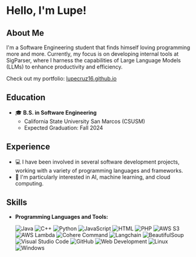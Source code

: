 # Hello, I'm Lupe! 

## About Me

I'm a Software Engineering student that finds himself loving programming more and more. Currently, my focus is on developing internal tools at SigParser, where I harness the capabilities of Large Language Models (LLMs) to enhance productivity and efficiency.

Check out my portfolio: <a href="https://lupecruz16.github.io/" target="_blank">lupecruz16.github.io</a>
 
## Education

- 🎓 **B.S. in Software Engineering**
  - California State University San Marcos (CSUSM)
  - Expected Graduation: Fall 2024

## Experience

- 💻 I have been involved in several software development projects, working with a variety of programming languages and frameworks.
- 🤖 I'm particularly interested in AI, machine learning, and cloud computing.

## Skills

- **Programming Languages and Tools:**

  ![Java](https://img.shields.io/badge/Code-Java-2bbc8a)
  ![C++](https://img.shields.io/badge/Code-C++-2bbc8a)
  ![Python](https://img.shields.io/badge/Code-Python-2bbc8a)
  ![JavaScript](https://img.shields.io/badge/Code-JavaScript-2bbc8a)
  ![HTML](https://img.shields.io/badge/Code-HTML5-2bbc8a)
  ![PHP](https://img.shields.io/badge/Code-PHP-2bbc8a)
  ![AWS S3](https://img.shields.io/badge/AWS-S3-2bbc8a)
  ![AWS Lambda](https://img.shields.io/badge/AWS-Lambda-2bbc8a)
  ![Cohere Command](https://img.shields.io/badge/Tools-Cohere_Command-2bbc8a)
  ![Langchain](https://img.shields.io/badge/Tools-Langchain-2bbc8a)
  ![BeautifulSoup](https://img.shields.io/badge/Code-BeautifulSoup-2bbc8a)
  ![Visual Studio Code](https://img.shields.io/badge/Editor-Visual_Studio_Code-2bbc8a)
  ![GitHub](https://img.shields.io/badge/Tools-GitHub-2bbc8a)
  ![Web Development](https://img.shields.io/badge/Platform-Web-2bbc8a)
  ![Linux](https://img.shields.io/badge/OS-Linux-2bbc8a)
  ![Windows](https://img.shields.io/badge/OS-Windows-2bbc8a)
 
